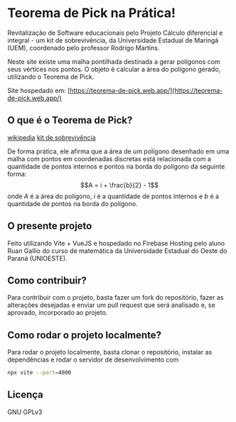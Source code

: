 # Teorema de Pick na Prática!

Revitalização de Software educacionais pelo Projeto Cálculo diferencial e integral - um kit de sobrevivência, da Universidade Estadual de Maringá (UEM), coordenado pelo professor Rodrigo Martins.

Neste site existe uma malha pontilhada destinada a gerar polígonos com seus vértices nos pontos.
O objeto é calcular a área do polígono gerado, utilizando o Teorema de Pick.

Site hospedado em: [https://teorema-de-pick.web.app/](https://teorema-de-pick.web.app/)

## O que é o Teorema de Pick?

[wikipedia](https://en.wikipedia.org/wiki/Pick%27s_theorem)
[kit de sobrevivência](http://www.dma.uem.br/kit/formulla-de-pick/formula-de-pick.pdf)

De forma prática, ele afirma que a área de um polígono desenhado em uma malha com pontos em coordenadas discretas
está relacionada com a quantidade de pontos internos e pontos na borda do polígono da seguinte forma:
$$A = i + \frac{b}{2} - 1$$
onde $A$ é a área do polígono, $i$ é a quantidade de pontos internos e $b$ é a quantidade de pontos na borda do polígono.

## O presente projeto

Feito utilizando Vite + VueJS e hospedado no Firebase Hosting pelo aluno Ruan Gallio do curso de matemática da Universidade Estadual do Oeste do Paraná (UNIOESTE).

## Como contribuir?

Para contribuir com o projeto, basta fazer um fork do repositório, fazer as alterações desejadas e enviar um pull request que será analisado e, se aprovado, incorporado ao projeto.

## Como rodar o projeto localmente?

Para rodar o projeto localmente, basta clonar o repositório, instalar as dependências e rodar o servidor de desenvolvimento com

```bash
npx vite --port=4000
```

## Licença

GNU GPLv3
